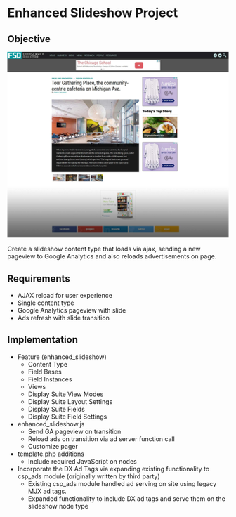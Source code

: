 # Enhanced Slideshow Project

## Objective

![](es-node.jpg)

Create a slideshow content type that loads via ajax, sending a new pageview to Google Analytics and also reloads advertisements on page.

## Requirements

* AJAX reload for user experience
* Single content type
* Google Analytics pageview with slide
* Ads refresh with slide transition

## Implementation

* Feature (enhanced_slideshow)
  * Content Type
  * Field Bases
  * Field Instances
  * Views
  * Display Suite View Modes
  * Display Suite Layout Settings
  * Display Suite Fields
  * Display Suite Field Settings
* enhanced_slideshow.js
  * Send GA pageview on transition
  * Reload ads on transition via ad server function call
  * Customize pager
* template.php additions
  * Include required JavaScript on nodes
* Incorporate the DX Ad Tags via expanding existing functionality to csp_ads module (originally written by third party)
  * Existing csp_ads module handled ad serving on site using legacy MJX ad tags.
  * Expanded functionality to include DX ad tags and serve them on the slideshow node type
